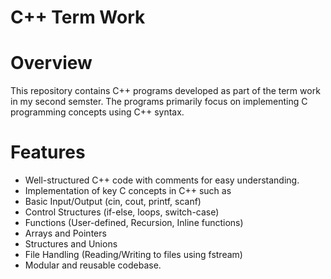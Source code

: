 # C++ Term Work

#  Overview

This repository contains C++ programs developed as part of the term work in  my second semster. The programs primarily focus on implementing C programming concepts using C++ syntax.

# Features

  - Well-structured C++ code with comments for easy understanding.
  - Implementation of key C concepts in C++ such as
  - Basic Input/Output (cin, cout, printf, scanf)
  - Control Structures (if-else, loops, switch-case)
  - Functions (User-defined, Recursion, Inline functions)
  - Arrays and Pointers
  - Structures and Unions
  - File Handling (Reading/Writing to files using fstream)
  - Modular and reusable codebase.

